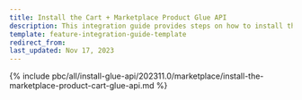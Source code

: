```yaml
---
title: Install the Cart + Marketplace Product Glue API
description: This integration guide provides steps on how to install the Spryker Marketplace Product + Cart Glue API feature into a Spryker project.
template: feature-integration-guide-template
redirect_from:
last_updated: Nov 17, 2023
---
```


{% include pbc/all/install-glue-api/202311.0/marketplace/install-the-marketplace-product-cart-glue-api.md %} <!-- To edit, see /_includes/pbc/all/install-glue-api/202311.0/marketplace/install-the-marketplace-product-cart-glue-api.md -->
